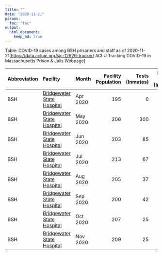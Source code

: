 ```yaml
---
title: ""
date: "2020-11-21"
params:
  fac: "fac"
output:
  html_document:
    keep_md: true
---
```




Table: COVID-19 cases among BSH prisoners and staff as of 2020-11-21<ref>[https://data.aclum.org/sjc-12926-tracker/ ACLU Tracking COVID-19 in Massachusetts Prison & Jails Webpage]</ref>

|Abbreviation |Facility                                                                               |Month    | Facility Population| Tests (Inmates)| Positive Tests (Inmates)| Cases Per 100000 (Inmates)|Positive Test Rate (Inmates) | Staff Tested| Positive Tests (Staff)|Positive Rate (Staff) | Deaths|
|:------------|:--------------------------------------------------------------------------------------|:--------|-------------------:|---------------:|------------------------:|--------------------------:|:----------------------------|------------:|----------------------:|:---------------------|------:|
|BSH          |[Bridgewater State Hospital](https://en.wikipedia.org/wiki/Bridgewater_State_Hospital) |Apr 2020 |                 195|               0|                       12|                  6153.8462|Inf                          |            1|                      0|0%                    |      0|
|BSH          |[Bridgewater State Hospital](https://en.wikipedia.org/wiki/Bridgewater_State_Hospital) |May 2020 |                 206|             300|                        5|                  2427.1845|1.67%                        |            0|                      0|NA                    |      0|
|BSH          |[Bridgewater State Hospital](https://en.wikipedia.org/wiki/Bridgewater_State_Hospital) |Jun 2020 |                 203|              85|                        1|                   492.6108|1.18%                        |            0|                      0|NA                    |      0|
|BSH          |[Bridgewater State Hospital](https://en.wikipedia.org/wiki/Bridgewater_State_Hospital) |Jul 2020 |                 213|              67|                        0|                     0.0000|0.00%                        |            0|                      0|NA                    |      0|
|BSH          |[Bridgewater State Hospital](https://en.wikipedia.org/wiki/Bridgewater_State_Hospital) |Aug 2020 |                 205|              37|                        0|                     0.0000|0.00%                        |            0|                      0|NA                    |      0|
|BSH          |[Bridgewater State Hospital](https://en.wikipedia.org/wiki/Bridgewater_State_Hospital) |Sep 2020 |                 200|              42|                        0|                     0.0000|0.00%                        |            0|                      0|NA                    |      0|
|BSH          |[Bridgewater State Hospital](https://en.wikipedia.org/wiki/Bridgewater_State_Hospital) |Oct 2020 |                 207|              25|                        0|                     0.0000|0.00%                        |            0|                      0|NA                    |      0|
|BSH          |[Bridgewater State Hospital](https://en.wikipedia.org/wiki/Bridgewater_State_Hospital) |Nov 2020 |                 209|              25|                        0|                     0.0000|0.00%                        |            0|                      0|NA                    |      0|
